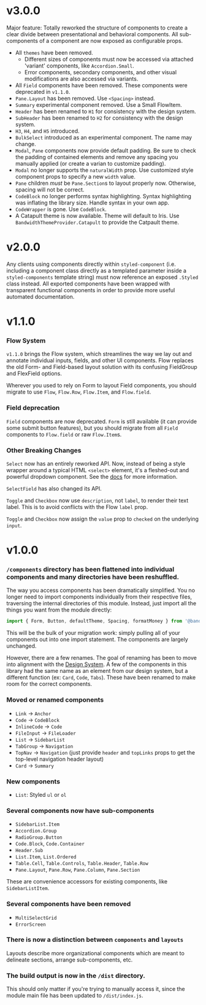 # v3.0.0

Major feature: Totally reworked the structure of components to create a clear divide between presentational and behavioral components. All sub-components of a component are now exposed as configurable props.

* All `themes` have been removed.
  * Different sizes of components must now be accessed via attached 'variant' components, like `Accordion.Small`.
  * Error components, secondary components, and other visual modifications are also accessed via variants.
* All `Field` components have been removed. These components were deprecated in `v1.1.0`.
* `Pane.Layout` has been removed. Use `<Spacing>` instead.
* `Summary` experimental component removed. Use a Small FlowItem.
* `Header` has been renamed to `H1` for consistency with the design system.
* `SubHeader` has been renamed to `H2` for consistency with the design system.
* `H3`, `H4`, and `H5` introduced.
* `BulkSelect` introduced as an experimental component. The name may change.
* `Modal`, `Pane` components now provide default padding. Be sure to check the padding of contained elements and remove any spacing you manually applied (or create a varian to customize padding).
* `Modal` no longer supports the `naturalWidth` prop. Use customized style component props to specify a new `width` value.
* `Pane` children *must* be `Pane.Section`s to layout properly now. Otherwise, spacing will not be correct.
* `CodeBlock` no longer performs syntax highlighting. Syntax highlighting was inflating the library size. Handle syntax in your own app.
* `CodeWrapper` is gone. Use `CodeBlock`.
* A Catapult theme is now available. Theme will default to Iris. Use `BandwidthThemeProvider.Catapult` to provide the Catpault theme.

# v2.0.0

Any clients using components directly within `styled-component` (i.e. including a component class directly as a templated parameter inside a `styled-components` template string) must now reference an exposed `.Styled` class instead. All exported components have been wrapped with transparent functional components in order to provide more useful automated documentation.

# v1.1.0

### Flow System

`v1.1.0` brings the Flow system, which streamlines the way we lay out and annotate individual inputs, fields, and other UI components. Flow replaces the old Form- and Field-based layout solution with its confusing FieldGroup and FlexField options.

Wherever you used to rely on Form to layout Field components, you should migrate to use `Flow`, `Flow.Row`, `Flow.Item`, and `Flow.field`.

### Field deprecation

`Field` components are now deprecated. `Form` is still available (it can provide some submit button features), but you should migrate from all `Field` components to `Flow.field` or raw `Flow.Item`s.

### Other Breaking Changes

`Select` now has an entirely reworked API. Now, instead of being a style wrapper around a typical HTML `<select>` element, it's a fleshed-out and powerful dropdown component. See the [docs](dev.bandwidth.com/shared-components/components/Select.html) for more information.

`SelectField` has also changed its API.

`Toggle` and `Checkbox` now use `description`, not `label`, to render their text label. This is to avoid conflicts with the Flow `label` prop.

`Toggle` and `Checkbox` now assign the `value` prop to `checked` on the underlying `input`.

# v1.0.0

### `/components` directory has been flattened into individual components and many directories have been reshuffled.

The way you access components has been dramatically simplified. You no longer need to import components individually from their respective files, traversing the internal directories of this module. Instead, just import all the things you want from the module directly:

```javascript
import { Form, Button, defaultTheme, Spacing, formatMoney } from '@bandwidth/shared-components';
```

This will be the bulk of your migration work: simply pulling all of your components out into one import statement. The components are largely unchanged.

However, there are a few renames. The goal of renaming has been to move into alignment with the [Design System](http://dev.bandwidth.com/design-system/). A few of the components in this library had the same name as an element from our design system, but a different function (ex: `Card`, `Code`, `Tabs`). These have been renamed to make room for the correct components.

### Moved or renamed components

* `Link` -> `Anchor`
* `Code` -> `CodeBlock`
* `InlineCode` -> `Code`
* `FileInput` -> `FileLoader`
* `List` -> `SidebarList`
* `TabGroup` -> `Navigation`
* `TopNav` -> `Navigation` (just provide `header` and `topLinks` props to get the top-level navigation header layout)
* `Card` -> `Summary`

### New components

* `List`: Styled `ul` or `ol`

### Several components now have sub-components

* `SidebarList.Item`
* `Accordion.Group`
* `RadioGroup.Button`
* `Code.Block`, `Code.Container`
* `Header.Sub`
* `List.Item`, `List.Ordered`
* `Table.Cell`, `Table.Controls`, `Table.Header`, `Table.Row`
* `Pane.Layout`, `Pane.Row`, `Pane.Column`, `Pane.Section`

These are convenience accessors for existing components, like `SidebarListItem`.

### Several components have been removed

* `MultiSelectGrid`
* `ErrorScreen`

### There is now a distinction between `components` and `layouts`

Layouts describe more organizational components which are meant to delineate sections, arrange sub-components, etc.

### The build output is now in the `/dist` directory.

This should only matter if you're trying to manually access it, since the module main file has been updated to `/dist/index.js`.
